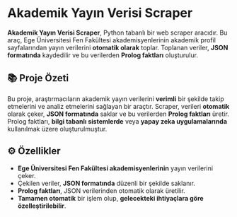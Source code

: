 # Akademik Yayın Verisi Scraper

**Akademik Yayın Verisi Scraper**, Python tabanlı bir web scraper aracıdır. Bu araç, Ege Üniversitesi Fen Fakültesi akademisyenlerinin akademik profil sayfalarından yayın verilerini **otomatik olarak** toplar. Toplanan veriler, **JSON formatında** kaydedilir ve bu verilerden **Prolog faktları** oluşturulur.

## 📚 Proje Özeti
Bu proje, araştırmacıların akademik yayın verilerini **verimli** bir şekilde takip etmelerini ve analiz etmelerini sağlayan bir araçtır. Scraper, verileri **otomatik** olarak çeker, **JSON formatında** saklar ve bu verilerden **Prolog faktları** üretir. Prolog faktları, **bilgi tabanlı sistemlerde** veya **yapay zeka uygulamalarında** kullanılmak üzere oluşturulmuştur.

## ⚙️ Özellikler
- **Ege Üniversitesi Fen Fakültesi akademisyenlerinin** yayın verilerini çeker.
- Çekilen veriler, **JSON formatında** düzenli bir şekilde saklanır.
- **Prolog faktları**, JSON verilerinden otomatik olarak üretilir.
- **Tamamen otomatik** bir işlem olup, **gelecekteki ihtiyaçlara göre özelleştirilebilir**.
